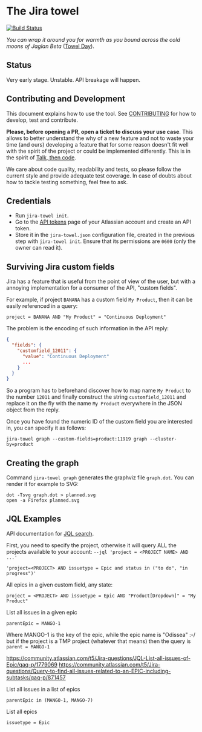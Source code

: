 # The Jira towel

[![Build Status](https://api.cirrus-ci.com/github/marco-m/jira-towel.svg?branch=master)](https://cirrus-ci.com/github/marco-m/jira-towel)

_You can wrap it around you for warmth as you bound across the cold moons of Jaglan Beta_ ([Towel Day](https://en.wikipedia.org/wiki/Towel_Day)).

## Status

Very early stage. Unstable. API breakage will happen.

## Contributing and Development

This document explains how to use the tool. See [CONTRIBUTING](./CONTRIBUTING.md) for how to develop, test and contribute.

**Please, before opening a PR, open a ticket to discuss your use case**. This allows to better understand the why of a new feature and not to waste your time (and ours) developing a feature that for some reason doesn't fit well with the spirit of the project or could be implemented differently. This is in the spirit of [Talk, then code](https://dave.cheney.net/2019/02/18/talk-then-code).

We care about code quality, readability and tests, so please follow the current style and provide adequate test coverage. In case of doubts about how to tackle testing something, feel free to ask.

## Credentials

- Run `jira-towel init`.
- Go to the [API tokens](https://id.atlassian.com/manage-profile/security/api-tokens) page of your Atlassian account and create an API token.
- Store it in the `jira-towel.json` configuration file, created in the previous step with `jira-towel init`. Ensure that its permissions are `0600` (only the owner can read it).

## Surviving Jira custom fields

Jira has a feature that is useful from the point of view of the user, but with a annoying implementation for a consumer of the API, "custom fields".

For example, if project `BANANA` has a custom field `My Product`, then it can be easily referenced in a query:

```
project = BANANA AND "My Product" = "Continuous Deployment"
```

The problem is the encoding of such information in the API reply:

```json
{
  "fields": {
    "customfield_12011": {
      "value": "Continuous Deployment"
      ...
    }
  }
}
```

So a program has to beforehand discover how to map name `My Product` to the number `12011` and finally construct the string `customfield_12011` and replace it on the fly with the name `My Product` everywhere in the JSON object from the reply.

Once you have found the numeric ID of the custom field you are interested in, you can specify it as follows:

```
jira-towel graph --custom-fields=product:11919 graph --cluster-by=product
```

## Creating the graph

Command `jira-towel graph` generates the graphviz file `graph.dot`. You can render it for example to SVG:

```
dot -Tsvg graph.dot > planned.svg
open -a Firefox planned.svg
```

## JQL Examples

API documentation for [JQL search](https://developer.atlassian.com/cloud/jira/platform/rest/v2/api-group-issue-search/#api-rest-api-2-search-post).

First, you need to specify the project, otherwise it will query ALL the projects available to your account: `--jql 'project = <PROJECT NAME> AND ...'`

```
'project=<PROJECT> AND issuetype = Epic and status in ("to do", "in progress")'
```

All epics in a given custom field, any state:

```
project = <PROJECT> AND issuetype = Epic AND "Product[Dropdown]" = "My Product"
```

List all issues in a given epic

```
parentEpic = MANGO-1
```

Where MANGO-1 is the key of the epic, while the epic name is "Odissea" :-/
but if the project is a TMP project (whatever that means) then the query is
`parent = MANGO-1`

https://community.atlassian.com/t5/Jira-questions/JQL-List-all-issues-of-Epic/qaq-p/1779069
https://community.atlassian.com/t5/Jira-questions/Query-to-find-all-issues-related-to-an-EPIC-including-subtasks/qaq-p/871457


List all issues in a list of epics
```
parentEpic in (MANGO-1, MANGO-7)
```

List all epics
```
issuetype = Epic
```
